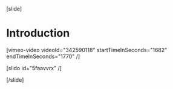 [slide]
# Introduction

[vimeo-video videoId="342590118" startTimeInSeconds="1682" endTimeInSeconds="1770" /]

[slido id="5faavvrx" /]

[/slide]